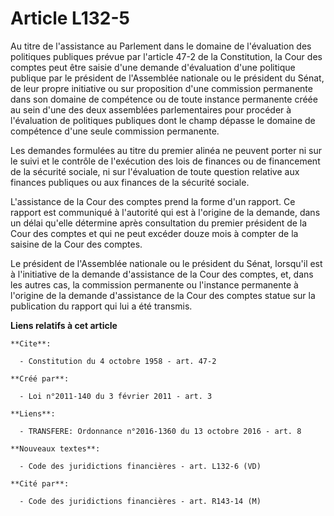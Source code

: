 # Article L132-5

Au titre de l'assistance au Parlement dans le domaine de l'évaluation des politiques publiques prévue par l'article 47-2 de
la Constitution, la Cour des comptes peut être saisie d'une demande d'évaluation d'une politique publique par le président de
l'Assemblée nationale ou le président du Sénat, de leur propre initiative ou sur proposition d'une commission permanente dans
son domaine de compétence ou de toute instance permanente créée au sein d'une des deux assemblées parlementaires pour
procéder à l'évaluation de politiques publiques dont le champ dépasse le domaine de compétence d'une seule commission
permanente. 

Les demandes formulées au titre du premier alinéa ne peuvent porter ni sur le suivi et le contrôle de l'exécution des lois de
finances ou de financement de la sécurité sociale, ni sur l'évaluation de toute question relative aux finances publiques ou
aux finances de la sécurité sociale.

L'assistance de la Cour des comptes prend la forme d'un rapport. Ce rapport est communiqué à l'autorité qui est à l'origine
de la demande, dans un délai qu'elle détermine après consultation du premier président de la Cour des comptes et qui ne peut
excéder douze mois à compter de la saisine de la Cour des comptes. 

Le président de l'Assemblée nationale ou le président du Sénat, lorsqu'il est à l'initiative de la demande d'assistance de la
Cour des comptes, et, dans les autres cas, la commission permanente ou l'instance permanente à l'origine de la demande
d'assistance de la Cour des comptes statue sur la publication du rapport qui lui a été transmis.

**Liens relatifs à cet article**

	**Cite**:

	  - Constitution du 4 octobre 1958 - art. 47-2

	**Créé par**:

	  - Loi n°2011-140 du 3 février 2011 - art. 3

	**Liens**:

	  - TRANSFERE: Ordonnance n°2016-1360 du 13 octobre 2016 - art. 8

	**Nouveaux textes**:

	  - Code des juridictions financières - art. L132-6 (VD)

	**Cité par**:

	  - Code des juridictions financières - art. R143-14 (M)
